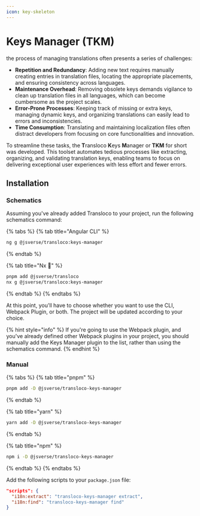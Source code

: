```yaml
---
icon: key-skeleton
---
```


# Keys Manager (TKM)

the process of managing translations often presents a series of challenges:

* **Repetition and Redundancy**: Adding new text requires manually creating entries in translation files, locating the appropriate placements, and ensuring consistency across languages.
* **Maintenance Overhead**: Removing obsolete keys demands vigilance to clean up translation files in all languages, which can become cumbersome as the project scales.
* **Error-Prone Processes**: Keeping track of missing or extra keys, managing dynamic keys, and organizing translations can easily lead to errors and inconsistencies.
* **Time Consumption**: Translating and maintaining localization files often distract developers from focusing on core functionalities and innovation.

To streamline these tasks, the **T**ransloco **K**eys **M**anager or **TKM** for short was developed. This toolset automates tedious processes like extracting, organizing, and validating translation keys, enabling teams to focus on delivering exceptional user experiences with less effort and fewer errors.

## Installation

### Schematics

Assuming you've already added Transloco to your project, run the following schematics command:

{% tabs %}
{% tab title="Angular CLI" %}
```bash
ng g @jsverse/transloco:keys-manager
```
{% endtab %}

{% tab title="Nx 🐋" %}
```bash
pnpm add @jsverse/transloco
nx g @jsverse/transloco:keys-manager
```
{% endtab %}
{% endtabs %}

At this point, you'll have to choose whether you want to use the CLI, Webpack Plugin, or both. The project will be updated according to your choice.

{% hint style="info" %}
If you're going to use the Webpack plugin, and you've already defined other Webpack plugins in your project, you should manually add the Keys Manager plugin to the list, rather than using the schematics command.
{% endhint %}

### Manual

{% tabs %}
{% tab title="pnpm" %}
```bash
pnpm add -D @jsverse/transloco-keys-manager
```
{% endtab %}

{% tab title="yarn" %}
```bash
yarn add -D @jsverse/transloco-keys-manager
```
{% endtab %}

{% tab title="npm" %}
```bash
npm i -D @jsverse/transloco-keys-manager
```
{% endtab %}
{% endtabs %}

Add the following scripts to your `package.json` file:

```json
"scripts": {
  "i18n:extract": "transloco-keys-manager extract",
  "i18n:find": "transloco-keys-manager find"
}
```
